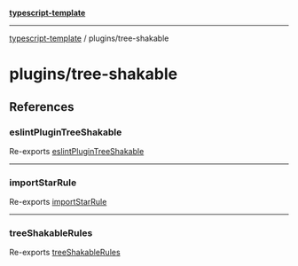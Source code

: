 [**typescript-template**](../README.md)

---

[typescript-template](../README.md) / plugins/tree-shakable

# plugins/tree-shakable

## References

### eslintPluginTreeShakable

Re-exports [eslintPluginTreeShakable](tree-shakable/plugin.md#eslintplugintreeshakable)

---

### importStarRule

Re-exports [importStarRule](tree-shakable/rules/import-star.md#importstarrule)

---

### treeShakableRules

Re-exports [treeShakableRules](tree-shakable/rules/rules.md#treeshakablerules)

